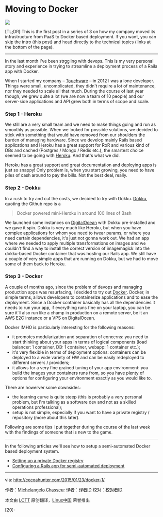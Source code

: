 Moving to Docker
================================================================================
![](http://cocoahunter.com/content/images/2015/01/docker1.jpeg)

[TL;DR] This is the first post in a series of 3 on how my company moved its infrastructure from PaaS to Docker based deployment. If you want, you can skip the intro (this post) and head directly to the technical topics (links at the bottom of the page).

----------

In the last month I've been strggling with devops. This is my very personal story and experience in trying to streamline a deployment process of a Raila app with Docker.

When I started my company – [Touchware][1] – in 2012 I was a lone developer. Things were small, uncomplicated, they didn't require a lot of maintenance, nor they needed to scale all that much. During the course of last year though, we grew quite a lot (we are now a team of 10 people) and our server-side applications and API grew both in terms of scope and scale.

### Step 1 - Heroku ###

We still are a very small team and we need to make things going and run as smoothly as possible. When we looked for possible solutions, we decided to stick with something that would have removed from our shoulders the burden of managing hardware. Since we develop mainly Rails based applications and Heroku has a great support for RoR and various kind of DBs and cached (Postgres / Mongo / Redis etc.), the smartest choice seemed to be going with [Heroku][2]. And that's what we did.

Heroku has a great support and great documentation and deploying apps is just so snappy! Only problem is, when you start growing, you need to have piles of cash around to pay the bills. Not the best deal, really.

### Step 2 - Dokku ###

In a rush to try and cut the costs, we decided to try with Dokku. [Dokku][3], quoting the Github repo is a 

> Docker powered mini-Heroku in around 100 lines of Bash

We launched some instances on [DigitalOcean][4] with Dokku pre-installed and we gave it spin. Dokku is very much like Heroku, but when you have complex applications for whom you need to twear params, or where you need certain dependencies, it's just not gonna work out. We had an app where we needed to apply multiple transformations on images and we couldn't find a way to install the correct version of imagemagick into the dokku-based Docker container that was hosting our Rails app. We still have a couple of very simple apps that are running on Dokku, but we had to move some of them back to Heroku.

### Step 3 - Docker ###

A couple of months ago, since the problem of devops and managing production apps was resurfacing, I decided to try out [Docker][5]. Docker, in simple terms, allows developers to containerize applications and to ease the deployment. Since a Docker container basically has all the dependencies it needs to run your app, if everything runs fine on your laptop, you can be sure it'll also run like a champ in production on a remote server, be it an AWS E2C instance or a VPS on DigitalOcean.

Docker IMHO is particularly interesting for the following reasons:

- it promotes modularization and separation of concerns: you need to start thinking about your apps in terms of logical components (load balancer: 1 container, DB: 1 container, webapp: 1 container etc.);
- it's very flexible in terms of deployment options: containers can be deployed to a wide variety of HW and can be easily redeployed to different servers / providers;
- it allows for a very fine grained tuning of your app environment: you build the images your containers runs from, so you have plenty of options for configuring your environment exactly as you would like to.

There are howerver some downsides:

- the learning curve is quite steep (this is probably a very personal problem, but I'm talking as a software dev and not as a skilled operations professional);
- setup is not simple, especially if you want to have a private registry / repository (more about this later).

Following are some tips I put together during the course of the last week with the findings of someone that is new to the game.

----------

In the following articles we'll see how to setup a semi-automated Docker based deployment system.

- [Setting up a private Docker registry][6]
- [Configuring a Rails app for semi-automated deployment][7]

--------------------------------------------------------------------------------

via: http://cocoahunter.com/2015/01/23/docker-1/

作者：[Michelangelo Chasseur][a]
译者：[译者ID](https://github.com/译者ID)
校对：[校对者ID](https://github.com/校对者ID)

本文由 [LCTT](https://github.com/LCTT/TranslateProject) 原创翻译，[Linux中国](http://linux.cn/) 荣誉推出

[a]:http://cocoahunter.com/author/michelangelo/
[1]:http://www.touchwa.re/
[2]:http://cocoahunter.com/2015/01/23/docker-1/www.heroku.com
[3]:https://github.com/progrium/dokku
[4]:http://cocoahunter.com/2015/01/23/docker-1/www.digitalocean.com
[5]:http://www.docker.com/
[6]:http://cocoahunter.com/2015/01/23/docker-2/
[7]:http://cocoahunter.com/2015/01/23/docker-3/
[8]:
[9]:
[10]:
[11]:
[12]:
[13]:
[14]:
[15]:
[16]:
[17]:
[18]:
[19]:
[20]:
